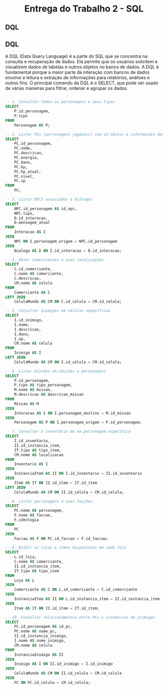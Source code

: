 # <center>Entrega do Trabalho 2 - SQL</center>

## **DQL**

## **DQL**

A DQL (Data Query Language) é a parte do SQL que se concentra na consulta e recuperação de dados. Ela permite que os usuários solicitem e visualizem dados de tabelas e outros objetos no banco de dados. A DQL é fundamental porque a maior parte da interação com bancos de dados envolve a leitura e extração de informações para relatórios, análises e outros fins. O principal comando da DQL é o SELECT, que pode ser usado de várias maneiras para filtrar, ordenar e agrupar os dados.

```sql

-- 1. Consultar todos os personagens e seus tipos
SELECT 
    P.id_personagem, 
    P.tipo 
FROM 
    Personagem AS P;

-- 2. Listar PCs (personagens jogáveis) com atributos e informações detalhadas
SELECT 
    PC.id_personagem, 
    PC.nome, 
    PC.descricao, 
    PC.energia, 
    PC.dano, 
    PC.hp, 
    PC.hp_atual, 
    PC.nivel, 
    PC.xp 
FROM 
    PC;

-- 3. Listar NPCs associados a diálogos
SELECT 
    NPC.id_personagem AS id_npc, 
    NPC.tipo, 
    D.id_interacao, 
    D.mensagem_atual 
FROM 
    Interacao AS I
JOIN 
    NPC ON I.personagem_origem = NPC.id_personagem
JOIN 
    Dialogo AS D ON I.id_interacao = D.id_interacao;

-- 4. Obter comerciantes e suas localizações
SELECT 
    C.id_comerciante, 
    C.nome AS comerciante, 
    C.descricao, 
    CM.nome AS celula 
FROM 
    Comerciante AS C
LEFT JOIN 
    CelulaMundo AS CM ON C.id_celula = CM.id_celula;

-- 5. Consultar inimigos em células específicas
SELECT 
    I.id_inimigo, 
    I.nome, 
    I.descricao, 
    I.dano, 
    I.xp, 
    CM.nome AS celula 
FROM 
    Inimigo AS I
LEFT JOIN 
    CelulaMundo AS CM ON I.id_celula = CM.id_celula;

-- 6. Listar missões atribuídas a personagens
SELECT 
    P.id_personagem, 
    P.tipo AS tipo_personagem, 
    M.nome AS missao, 
    M.descricao AS descricao_missao 
FROM 
    Missao AS M
JOIN 
    Interacao AS I ON I.personagem_destino = M.id_missao
JOIN 
    Personagem AS P ON I.personagem_origem = P.id_personagem;

-- 7. Consultar o inventário de um personagem específico
SELECT 
    I.id_inventario, 
    II.id_instancia_item, 
    IT.tipo AS tipo_item, 
    CM.nome AS localizacao 
FROM 
    Inventario AS I
JOIN 
    InstanciaItem AS II ON I.id_inventario = II.id_inventario
JOIN 
    Item AS IT ON II.id_item = IT.id_item
LEFT JOIN 
    CelulaMundo AS CM ON II.id_celula = CM.id_celula;

-- 8. Listar personagens e suas facções
SELECT 
    PC.nome AS personagem, 
    F.nome AS faccao, 
    F.ideologia 
FROM 
    PC
JOIN 
    Faccao AS F ON PC.id_faccao = F.id_faccao;

-- 9. Exibir as lojas e itens disponíveis em cada loja
SELECT 
    L.id_loja, 
    C.nome AS comerciante, 
    II.id_instancia_item, 
    IT.tipo AS tipo_item 
FROM 
    Loja AS L
JOIN 
    Comerciante AS C ON L.id_comerciante = C.id_comerciante
JOIN 
    InstanciaItem AS II ON L.id_instancia_item = II.id_instancia_item
JOIN 
    Item AS IT ON II.id_item = IT.id_item;

-- 10. Consultar relacionamentos entre PCs e instâncias de inimigos
SELECT 
    PC.id_personagem AS id_pc, 
    PC.nome AS nome_pc, 
    II.id_instancia_inimigo, 
    I.nome AS nome_inimigo, 
    CM.nome AS celula 
FROM 
    InstanciaInimigo AS II
JOIN 
    Inimigo AS I ON II.id_inimigo = I.id_inimigo
JOIN 
    CelulaMundo AS CM ON II.id_celula = CM.id_celula
JOIN 
    PC ON PC.id_celula = CM.id_celula;

```
